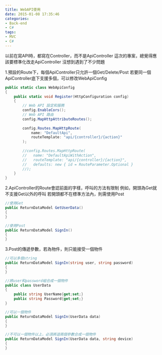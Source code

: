 ```yaml
---
title: WebAPI使用
date: 2015-01-08 17:35:46
categories:
- Back-end
- C#
tags:
- MVC
- C#
---
```


以前在寫API時，都寫在Controller，而不是ApiController
這次的專案，總覺得應該要標準化改走ApiController
沒想到遇到了不少問題

<!--more-->

1.預設的Route下，每個ApiController只允許一個Get/Delete/Post
若要同一個ApiController底下支援多個，可以修改WebApiConfig

``` csharp
public static class WebApiConfig
{
    public static void Register(HttpConfiguration config)
    {
        // Web API 設定和服務
        config.EnableCors();
        // Web API 路由
        config.MapHttpAttributeRoutes();
 
        config.Routes.MapHttpRoute(
            name: "DefaultApi",
            routeTemplate: "api/{controller}/{action}"
        );
 
        //config.Routes.MapHttpRoute(
        //   name: "DefaultApiWithAction",
        //   routeTemplate: "api/{controller}/{action}",
        //   defaults: new { id = RouteParameter.Optional }
        //);
    }
}
```

2.ApiController的Route會認前面的字樣，呼叫的方法有限制
例如，開頭為Get就不支援Get以外的呼叫
若開頭都不在標準方法內，則需使用Post

``` csharp
//使用Get
public ReturnDataModel GetUserData()
{
}

//使用Post
public ReturnDataModel SignIn()
{
}
```

3.Post的傳遞參數，若為物件，則只能接受一個物件

``` csharp
//可以多個string
public ReturnDataModel SignIn(string user, string password)
{
}

//將user和password組合成一個物件
public class UserData
{
    public string UserName{get;set;}
    public string Password{get;set;}
}

//可以一個物件
public ReturnDataModel SignIn(UserData data)
{
}

//不可以一個物件以上，必須將這兩個參數合成一個物件
public ReturnDataModel SignIn(UserData data, string device)
{
}
```